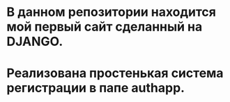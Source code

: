 # В данном репозитории находится мой первый сайт сделанный на DJANGO.
# Реализована простенькая система регистрации в папе authapp. 
